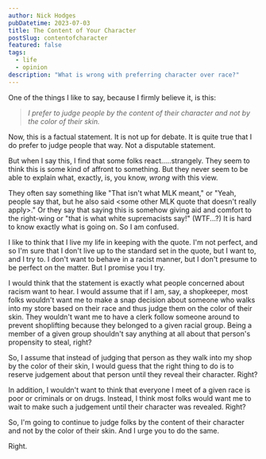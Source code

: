 ```yaml
---
author: Nick Hodges
pubDatetime: 2023-07-03
title: The Content of Your Character
postSlug: contentofcharacter
featured: false
tags:
  - life
  - opinion
description: "What is wrong with preferring character over race?"
---
```


One of the things I like to say, because I firmly believe it, is this:

> _I prefer to judge people by the content of their character and not by the color of their skin._

Now, this is a factual statement. It is not up for debate. It is quite true that I do prefer to judge people that way. Not a disputable statement.

But when I say this, I find that some folks react.....strangely. They seem to think this is some kind of affront to something. But they never seem to be able to explain what, exactly, is, you know, _wrong_ with this view.

They often say something like "That isn't what MLK meant," or "Yeah, people say that, but he also said <some other MLK quote that doesn't really apply>." Or they say that saying this is somehow giving aid and comfort to the right-wing or "that is what white supremacists say!" (WTF...?) It is hard to know exactly what is going on. So I am confused.

I like to think that I live my life in keeping with the quote. I'm not perfect, and so I'm sure that I don't live up to the standard set in the quote, but I want to, and I try to. I don't want to behave in a racist manner, but I don't presume to be perfect on the matter. But I promise you I try.

I would think that the statement is exactly what people concerned about racism want to hear. I would assume that if I am, say, a shopkeeper, most folks wouldn't want me to make a snap decision about someone who walks into my store based on their race and thus judge them on the color of their skin. They wouldn't want me to have a clerk follow someone around to prevent shoplifting because they belonged to a given racial group. Being a member of a given group shouldn't say anything at all about that person's propensity to steal, right?

So, I assume that instead of judging that person as they walk into my shop by the color of their skin, I would guess that the right thing to do is to reserve judgement about that person until they reveal their character. Right?

In addition, I wouldn't want to think that everyone I meet of a given race is poor or criminals or on drugs. Instead, I think most folks would want me to wait to make such a judgement until their character was revealed. Right?

So, I'm going to continue to judge folks by the content of their character and not by the color of their skin. And I urge you to do the same.

Right.
